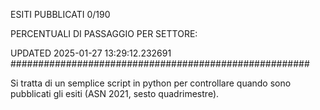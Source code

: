 ESITI PUBBLICATI 0/190 

PERCENTUALI DI PASSAGGIO PER SETTORE:

UPDATED 2025-01-27 13:29:12.232691
###################################################### 

Si tratta di un semplice script in python per controllare quando sono pubblicati gli esiti (ASN 2021, sesto quadrimestre).

